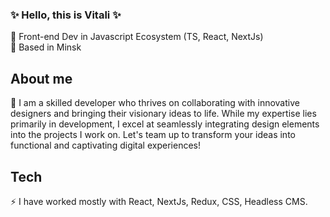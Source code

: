 ### ✨ Hello, this is Vitali ✨

:herb: Front-end Dev in Javascript Ecosystem (TS, React, NextJs)<br>
:herb: Based in Minsk<br>

## About me
:dragon: I am a skilled developer who thrives on collaborating with innovative designers and bringing their visionary ideas to life. While my expertise lies primarily in development, I excel at seamlessly integrating design elements into the projects I work on. Let's team up to transform your ideas into functional and captivating digital experiences! <br>

## Tech
:zap: I have worked mostly with React, NextJs, Redux, CSS, Headless CMS.<br>
